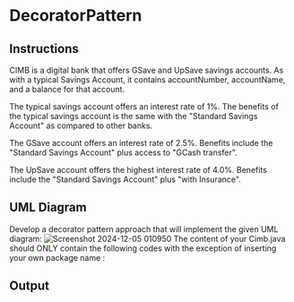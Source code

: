 # DecoratorPattern
## Instructions 
CIMB is a digital bank that offers GSave and UpSave savings accounts.   As with a typical Savings Account, it contains accountNumber, accountName, and a balance for that account.

The typical savings account offers an interest rate of 1%.
The benefits of the typical savings account is the same with the "Standard Savings Account" as compared to other banks.

The GSave account offers an interest rate of 2.5%.
Benefits include the "Standard Savings Account" plus access to "GCash transfer".

The UpSave account offers the highest interest rate of 4.0%.
Benefits include the "Standard Savings Account" plus "with Insurance".

## UML Diagram
Develop a decorator pattern approach that will implement the given UML diagram:
![Screenshot 2024-12-05 010950](https://github.com/user-attachments/assets/33927873-e2aa-4ccd-bca0-35d8ea882170)
The content of your Cimb.java should ONLY contain the following codes with the exception of inserting your own package name :

## Output
